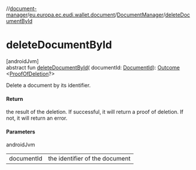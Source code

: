 //[document-manager](../../../index.md)/[eu.europa.ec.eudi.wallet.document](../index.md)/[DocumentManager](index.md)/[deleteDocumentById](delete-document-by-id.md)

# deleteDocumentById

[androidJvm]\
abstract fun [deleteDocumentById](delete-document-by-id.md)(
documentId: [DocumentId](../-document-id/index.md)): [Outcome](../-outcome/index.md)
&lt;[ProofOfDeletion](../-proof-of-deletion/index.md)?&gt;

Delete a document by its identifier.

#### Return

the result of the deletion. If successful, it will return a proof of deletion. If not, it will
return an error.

#### Parameters

androidJvm

|            |                                |
|------------|--------------------------------|
| documentId | the identifier of the document |
